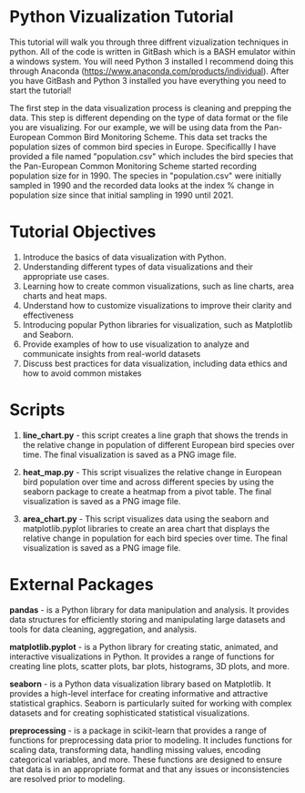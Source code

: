 # **Python Vizualization Tutorial**
This tutorial will walk you through three diffrent vizualization techniques in python. All of the code is written in GitBash which is a BASH emulator within a windows system. You will need Python 3 installed I recommend doing this through Anaconda (https://www.anaconda.com/products/individual). After you have GitBash and Python 3 installed you have everything you need to start the tutorial!

The first step in the data visualization process is cleaning and prepping the data. This step is different depending on the type of data format or the file you are visualizing. For our example, we will be using data from the Pan-European Common Bird Monitoring Scheme. This data set tracks the population sizes of common bird species in Europe. Specificallly I have provided a file named "population.csv" which includes the bird species that the Pan-European Common Monitoring Scheme started recording population size for in 1990. The species in "population.csv" were initially sampled in 1990 and the recorded data looks at the index % change in population size since that initial sampling in 1990 until 2021.

# Tutorial Objectives
1. Introduce the basics of data visualization with Python.
2. Understanding different types of data visualizations and their appropriate use cases.
3. Learning how to create common visualizations, such as line charts, area charts and heat maps.
4. Understand how to customize visualizations to improve their clarity and effectiveness
5. Introducing popular Python libraries for visualization, such as Matplotlib and Seaborn.
6. Provide examples of how to use visualization to analyze and communicate insights from real-world datasets
7. Discuss best practices for data visualization, including data ethics and how to avoid common mistakes


# Scripts
1. **line_chart.py** - this script creates a line graph that shows the trends in the relative change in population of different European bird species over time. The final visualization is saved as a PNG image file.

2. **heat_map.py** -  This script visualizes the relative change in European bird population over time and across different species by using the seaborn package to create a heatmap from a pivot table. The final visualization is saved as a PNG image file.

3. **area_chart.py** - This script visualizes data using the seaborn and matplotlib.pyplot libraries to create an area chart that displays the relative change in population for each bird species over time. The final visualization is saved as a PNG image file. 


# External Packages
**pandas** - is a Python library for data manipulation and analysis. It provides data structures for efficiently storing and manipulating large datasets and tools for data cleaning, aggregation, and analysis.

**matplotlib.pyplot** - is a Python library for creating static, animated, and interactive visualizations in Python. It provides a range of functions for creating line plots, scatter plots, bar plots, histograms, 3D plots, and more.

**seaborn** - is a Python data visualization library based on Matplotlib. It provides a high-level interface for creating informative and attractive statistical graphics. Seaborn is particularly suited for working with complex datasets and for creating sophisticated statistical visualizations.

**preprocessing** - is a package in scikit-learn that provides a range of functions for preprocessing data prior to modeling. It includes functions for scaling data, transforming data, handling missing values, encoding categorical variables, and more. These functions are designed to ensure that data is in an appropriate format and that any issues or inconsistencies are resolved prior to modeling.


